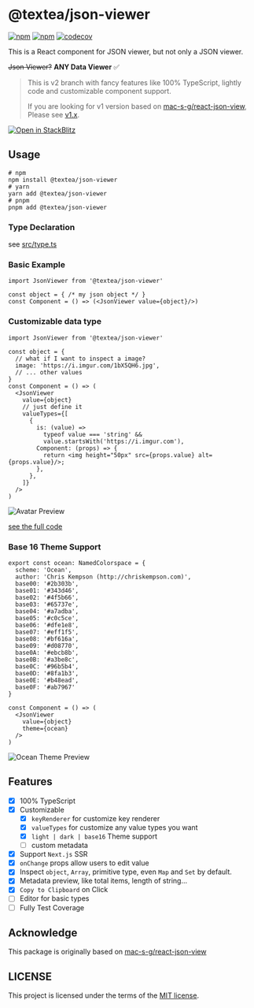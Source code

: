 # @textea/json-viewer

[![npm](https://img.shields.io/npm/v/@textea/json-viewer)](https://www.npmjs.com/package/@textea/json-viewer)
[![npm](https://img.shields.io/npm/l/@textea/json-viewer)](https://github.com/TexteaInc/json-viewer/blob/main/LICENSE)
[![codecov](https://codecov.io/gh/TexteaInc/json-viewer/branch/main/graph/badge.svg?token=r32mzVhrRl)](https://codecov.io/gh/TexteaInc/json-viewer)

This is a React component for JSON viewer, but not only a JSON viewer.

~~Json Viewer?~~
**ANY Data Viewer** ✅

> This is v2 branch with fancy features like 100% TypeScript, lightly code and customizable component support.
>
> If you are looking for v1 version based on [mac-s-g/react-json-view](https://github.com/mac-s-g/react-json-view),
> Please see [v1.x](https://github.com/TexteaInc/json-viewer/tree/v1.x).

[![Open in StackBlitz](https://developer.stackblitz.com/img/open_in_stackblitz.svg)](https://stackblitz.com/edit/textea-json-viewer-v2?file=pages%2Findex.js)

## Usage

```shell
# npm
npm install @textea/json-viewer
# yarn
yarn add @textea/json-viewer
# pnpm
pnpm add @textea/json-viewer
```

### Type Declaration

see [src/type.ts](src/type.ts)

### Basic Example

```tsx
import JsonViewer from '@textea/json-viewer'

const object = { /* my json object */ }
const Component = () => (<JsonViewer value={object}/>)
```

### Customizable data type

```tsx
import JsonViewer from '@textea/json-viewer'

const object = {
  // what if I want to inspect a image?
  image: 'https://i.imgur.com/1bX5QH6.jpg',
  // ... other values
}
const Component = () => (
  <JsonViewer
    value={object}
    // just define it
    valueTypes={[
      {
        is: (value) =>
          typeof value === 'string' &&
          value.startsWith('https://i.imgur.com'),
        Component: (props) => {
          return <img height="50px" src={props.value} alt={props.value}/>;
        },
      },
    ]}
  />
)
```

![Avatar Preview](docs/public/avatar-preview.png)

[see the full code](examples/basic/pages/index.tsx)

### Base 16 Theme Support

```tsx
export const ocean: NamedColorspace = {
  scheme: 'Ocean',
  author: 'Chris Kempson (http://chriskempson.com)',
  base00: '#2b303b',
  base01: '#343d46',
  base02: '#4f5b66',
  base03: '#65737e',
  base04: '#a7adba',
  base05: '#c0c5ce',
  base06: '#dfe1e8',
  base07: '#eff1f5',
  base08: '#bf616a',
  base09: '#d08770',
  base0A: '#ebcb8b',
  base0B: '#a3be8c',
  base0C: '#96b5b4',
  base0D: '#8fa1b3',
  base0E: '#b48ead',
  base0F: '#ab7967'
}

const Component = () => (
  <JsonViewer
    value={object}
    theme={ocean}
  />
)
```

![Ocean Theme Preview](docs/public/ocean-theme.png)


## Features

- [X] 100% TypeScript
- [X] Customizable
  - [X] `keyRenderer` for customize key renderer
  - [X] `valueTypes` for customize any value types you want
  - [X] `light | dark | base16` Theme support
  - [ ] custom metadata
- [X] Support `Next.js` SSR
- [X] `onChange` props allow users to edit value
- [X] Inspect `object`, `Array`, primitive type, even `Map` and `Set` by default.
- [X] Metadata preview, like total items, length of string...
- [X] `Copy to Clipboard` on Click
- [ ] Editor for basic types
- [ ] Fully Test Coverage

## Acknowledge

This package is originally based on [mac-s-g/react-json-view](https://github.com/mac-s-g/react-json-view)

## LICENSE

This project is licensed under the terms of the [MIT license](LICENSE).
